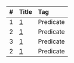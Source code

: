 | #    | Title                                                             | Tag                                               |
| :--- | :---------------------------------------------------------------- | :------------------------------------------------ |
| 1    | [1][0001]                                                         | Predicate                                         |
| 2    | [1][0002]                                                         | Predicate                                         |
| 3    | [1][0002]                                                         | Predicate                                         |
| 2    | [1][0002]                                                         | Predicate                                         |


[0001]:https://github.com/OB11TO/JavaDrill/blob/main/src/Course/javaDEV/lambda/predicateTest/DeletingArrayString.java
[0002]:https://github.com/OB11TO/JavaDrill/blob/main/src/Course/javaDEV/lambda/predicateTest/DeletingArrayString.java
